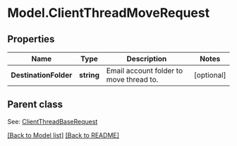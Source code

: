 # Model.ClientThreadMoveRequest
## Properties
Name | Type | Description | Notes
------------ | ------------- | ------------- | -------------
**DestinationFolder** | **string** | Email account folder to move thread to.              | [optional] 

## Parent class

See: [ClientThreadBaseRequest](ClientThreadBaseRequest.md)

[[Back to Model list]](Models.doc) [[Back to README]](README.md)


